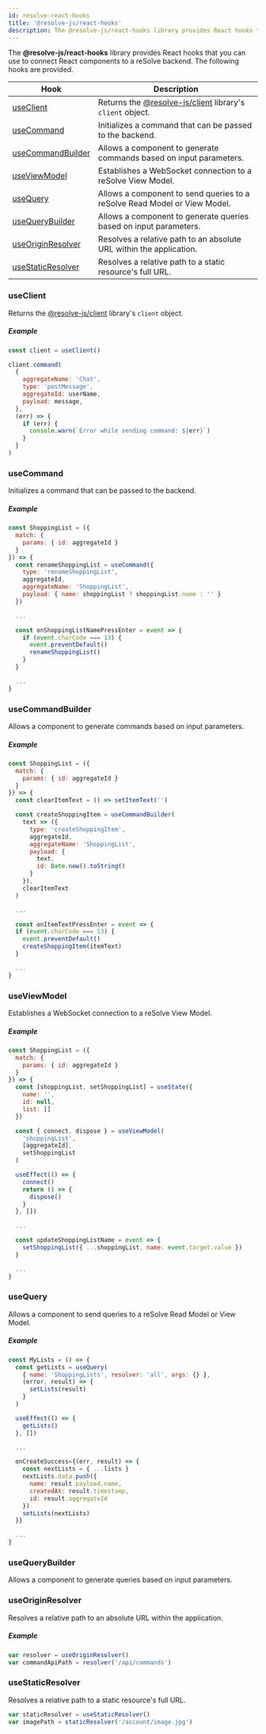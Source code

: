 ```yaml
---
id: resolve-react-hooks
title: '@resolve-js/react-hooks'
description: The @resolve-js/react-hooks library provides React hooks that you can use to connect React components to a reSolve backend.
---
```


The **@resolve-js/react-hooks** library provides React hooks that you can use to connect React components to a reSolve backend. The following hooks are provided.

| Hook                                    | Description                                                                    |
| --------------------------------------- | ------------------------------------------------------------------------------ |
| [useClient](#useclient)                 | Returns the [@resolve-js/client](resolve-client.md) library's `client` object. |
| [useCommand](#usecommand)               | Initializes a command that can be passed to the backend.                       |
| [useCommandBuilder](#usecommandbuilder) | Allows a component to generate commands based on input parameters.             |
| [useViewModel](#useviewmodel)           | Establishes a WebSocket connection to a reSolve View Model.                    |
| [useQuery](#usequery)                   | Allows a component to send queries to a reSolve Read Model or View Model.      |
| [useQueryBuilder](#usequerybuilder)     | Allows a component to generate queries based on input parameters.              |
| [useOriginResolver](#useoriginresolver) | Resolves a relative path to an absolute URL within the application.            |
| [useStaticResolver](#usestaticresolver) | Resolves a relative path to a static resource's full URL.                      |

### useClient

Returns the [@resolve-js/client](resolve-client.md) library's `client` object.

##### Example

```js
const client = useClient()

client.command(
  {
    aggregateName: 'Chat',
    type: 'postMessage',
    aggregateId: userName,
    payload: message,
  },
  (err) => {
    if (err) {
      console.warn(`Error while sending command: ${err}`)
    }
  }
)
```

### useCommand

Initializes a command that can be passed to the backend.

##### Example

```js
const ShoppingList = ({
  match: {
    params: { id: aggregateId }
  }
}) => {
  const renameShoppingList = useCommand({
    type: 'renameShoppingList',
    aggregateId,
    aggregateName: 'ShoppingList',
    payload: { name: shoppingList ? shoppingList.name : '' }
  })

  ...

  const onShoppingListNamePressEnter = event => {
    if (event.charCode === 13) {
      event.preventDefault()
      renameShoppingList()
    }
  }

  ...
}
```

### useCommandBuilder

Allows a component to generate commands based on input parameters.

##### Example

```js
const ShoppingList = ({
  match: {
    params: { id: aggregateId }
  }
}) => {
  const clearItemText = () => setItemText('')

  const createShoppingItem = useCommandBuilder(
    text => ({
      type: 'createShoppingItem',
      aggregateId,
      aggregateName: 'ShoppingList',
      payload: {
        text,
        id: Date.now().toString()
      }
    }),
    clearItemText
  )

  ...

  const onItemTextPressEnter = event => {
  if (event.charCode === 13) {
    event.preventDefault()
    createShoppingItem(itemText)
  }

  ...
}
```

### useViewModel

Establishes a WebSocket connection to a reSolve View Model.

##### Example

```js
const ShoppingList = ({
  match: {
    params: { id: aggregateId }
  }
}) => {
  const [shoppingList, setShoppingList] = useState({
    name: '',
    id: null,
    list: []
  })

  const { connect, dispose } = useViewModel(
    'shoppingList',
    [aggregateId],
    setShoppingList
  )

  useEffect(() => {
    connect()
    return () => {
      dispose()
    }
  }, [])

  ...

  const updateShoppingListName = event => {
    setShoppingList({ ...shoppingList, name: event.target.value })
  }

  ...
}
```

### useQuery

Allows a component to send queries to a reSolve Read Model or View Model.

##### Example

```js
const MyLists = () => {
  const getLists = useQuery(
    { name: 'ShoppingLists', resolver: 'all', args: {} },
    (error, result) => {
      setLists(result)
    }
  )

  useEffect(() => {
    getLists()
  }, [])

  ...

  onCreateSuccess={(err, result) => {
    const nextLists = { ...lists }
    nextLists.data.push({
      name: result.payload.name,
      createdAt: result.timestamp,
      id: result.aggregateId
    })
    setLists(nextLists)
  }}

  ...
}
```

### useQueryBuilder

Allows a component to generate queries based on input parameters.

### useOriginResolver

Resolves a relative path to an absolute URL within the application.

##### Example

```js
var resolver = useOriginResolver()
var commandApiPath = resolver('/api/commands')
```

### useStaticResolver

Resolves a relative path to a static resource's full URL.

```js
var staticResolver = useStaticResolver()
var imagePath = staticResolver('/account/image.jpg')
```
